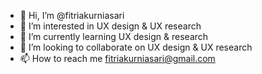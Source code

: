 - 👋 Hi, I’m @fitriakurniasari
- 👀 I’m interested in UX design & UX research
- 🌱 I’m currently learning UX design & research
- 💞️ I’m looking to collaborate on UX design & UX research
- 📫 How to reach me fitriakurniasari@gmail.com

<!---
fitriakurniasari/fitriakurniasari is a ✨ special ✨ repository because its `README.md` (this file) appears on your GitHub profile.
You can click the Preview link to take a look at your changes.
--->
